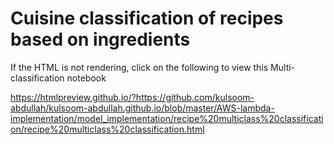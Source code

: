 # Cuisine classification of recipes based on ingredients
If the HTML is not rendering, click on the following to view this Multi-classification notebook

https://htmlpreview.github.io/?https://github.com/kulsoom-abdullah/kulsoom-abdullah.github.io/blob/master/AWS-lambda-implementation/model_implementation/recipe%20multiclass%20classification/recipe%20multiclass%20classification.html

     